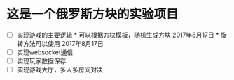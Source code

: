 # 这是一个俄罗斯方块的实验项目

- [ ] 实现游戏的主要逻辑
      * 可以根据方块模板，随机生成方块  2017年8月17日
      * 旋转方法可以使用    2017年8月17日
- [ ] 实现websocket通信
- [ ] 实现玩家数据保存
- [ ] 实现游戏大厅，多人多房间对决